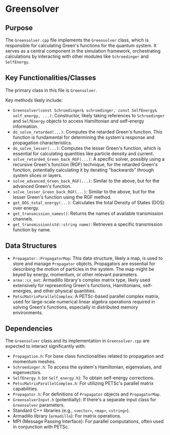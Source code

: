 # Greensolver

## Purpose

The `Greensolver.cpp` file implements the `Greensolver` class, which is responsible for calculating Green's functions for the quantum system. It serves as a central component in the simulation framework, orchestrating calculations by interacting with other modules like `Schroedinger` and `SelfEnergy`.

## Key Functionalities/Classes

The primary class in this file is `Greensolver`.

Key methods likely include:

*   `Greensolver(const Schroedinger& schroedinger, const SelfEnergy& self_energy, ...)`: Constructor, likely taking references to `Schroedinger` and `SelfEnergy` objects to access Hamiltonian and self-energy information.
*   `do_solve_retarded(...)`: Computes the retarded Green's function. This function is fundamental for determining the system's response and propagation characteristics.
*   `do_solve_lesser(...)`: Computes the lesser Green's function, which is essential for calculating quantities like particle density and current.
*   `solve_retarded_Green_back_RGF(...)`: A specific solver, possibly using a recursive Green's function (RGF) technique, for the retarded Green's function, potentially calculating it by iterating "backwards" through system slices or layers.
*   `solve_advanced_Green_back_RGF(...)`: Similar to the above, but for the advanced Green's function.
*   `solve_lesser_Green_back_RGF(...)`: Similar to the above, but for the lesser Green's function using the RGF method.
*   `get_DOS_total_energy(...)`: Calculates the total Density of States (DOS) over energy.
*   `get_transmission_names()`: Returns the names of available transmission channels.
*   `get_transmission(std::string name)`: Retrieves a specific transmission function by name.

## Data Structures

*   `Propagator::PropagatorMap`: This data structure, likely a map, is used to store and manage `Propagator` objects. Propagators are essential for describing the motion of particles in the system. The map might be keyed by energy, momentum, or other relevant parameters.
*   `arma::cx_mat`: Armadillo library's complex matrix type, likely used extensively for representing Green's functions, Hamiltonians, self-energies, and other physical quantities.
*   `PetscMatrixParallelComplex`: A PETSc-based parallel complex matrix, used for large-scale numerical linear algebra operations required in solving Green's functions, especially in distributed memory environments.

## Dependencies

The `Greensolver` class and its implementation in `Greensolver.cpp` are expected to interact significantly with:

*   `Propagation.h`: For base class functionalities related to propagation and momentum meshes.
*   `Schroedinger.h`: To access the system's Hamiltonian, eigenvalues, and eigenvectors.
*   `SelfEnergy.h` (or `Self_energy.h`): To obtain self-energy corrections.
*   `PetscMatrixParallelComplex.h`: For utilizing PETSc's parallel matrix capabilities.
*   `Propagator.h`: For definitions of `Propagator` objects and `PropagatorMap`.
*   `GreensolverInput.h` (potentially): If there's a separate input class for `Greensolver` parameters.
*   Standard C++ libraries (e.g., `<vector>`, `<map>`, `<string>`).
*   Armadillo library (`armadillo`): For matrix operations.
*   MPI (Message Passing Interface): For parallel computations, often used in conjunction with PETSc.
